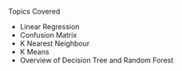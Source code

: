 Topics Covered 
 - Linear Regression
 - Confusion Matrix
 - K Nearest Neighbour
 - K Means
 - Overview of Decision Tree and Random Forest
